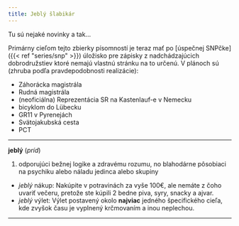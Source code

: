 ```yaml
---
title: Jeblý šlabikár
---
```


Tu sú nejaké novinky a tak...

Primárny cieľom tejto zbierky písomností je teraz mať po [úspečnej SNPčke]({{< ref "series/snp" >}}) úložisko pre zápisky z nadchádzajúcich dobrodružstiev ktoré nemajú vlastnú stránku na to určenú. V plánoch sú (zhruba podľa pravdepodobnosti realizácie):

- Záhorácka magistrála
- Rudná magistrála
- (neoficiálna) Reprezentácia SR na Kastenlauf-e v Nemecku
- bicyklom do Lübecku
- GR11 v Pyrenejách
- Svätojakubská cesta
- PCT
---

**jeblý** (*príd*)

1. odporujúci bežnej logike a zdravému rozumu, no blahodárne pôsobiaci na psychiku alebo náladu jedinca alebo skupiny

- *jeblý* nákup: Nakúpite v potravinách za vyše 100€, ale nemáte z čoho uvariť večeru, pretože ste kúpili 2 bedne piva, syry, snacky a ajvar.
- *jeblý* výlet: Výlet postavený okolo **najviac** jedného špecifického cieľa, kde zvyšok času je vyplnený krčmovaním a inou neplechou.

---
